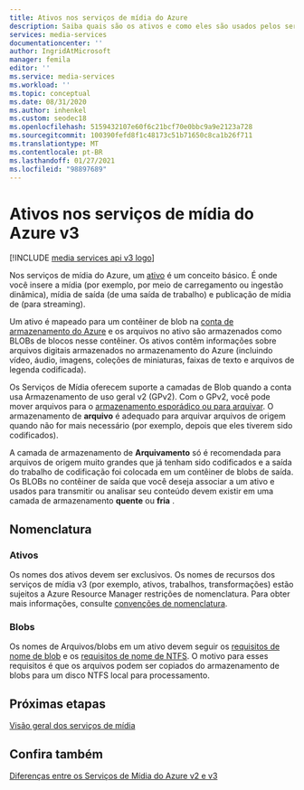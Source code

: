 ```yaml
---
title: Ativos nos serviços de mídia do Azure
description: Saiba quais são os ativos e como eles são usados pelos serviços de mídia do Azure.
services: media-services
documentationcenter: ''
author: IngridAtMicrosoft
manager: femila
editor: ''
ms.service: media-services
ms.workload: ''
ms.topic: conceptual
ms.date: 08/31/2020
ms.author: inhenkel
ms.custom: seodec18
ms.openlocfilehash: 5159432107e60f6c21bcf70e0bbc9a9e2123a728
ms.sourcegitcommit: 100390fefd8f1c48173c51b71650c8ca1b26f711
ms.translationtype: MT
ms.contentlocale: pt-BR
ms.lasthandoff: 01/27/2021
ms.locfileid: "98897689"
---
```

# <a name="assets-in-azure-media-services-v3"></a>Ativos nos serviços de mídia do Azure v3

[!INCLUDE [media services api v3 logo](./includes/v3-hr.md)]

Nos serviços de mídia do Azure, um [ativo](/rest/api/media/assets) é um conceito básico. É onde você insere a mídia (por exemplo, por meio de carregamento ou ingestão dinâmica), mídia de saída (de uma saída de trabalho) e publicação de mídia de (para streaming). 

Um ativo é mapeado para um contêiner de blob na [conta de armazenamento do Azure](storage-account-concept.md) e os arquivos no ativo são armazenados como BLOBs de blocos nesse contêiner. Os ativos contêm informações sobre arquivos digitais armazenados no armazenamento do Azure (incluindo vídeo, áudio, imagens, coleções de miniaturas, faixas de texto e arquivos de legenda codificada).

Os Serviços de Mídia oferecem suporte a camadas de Blob quando a conta usa Armazenamento de uso geral v2 (GPv2). Com o GPv2, você pode mover arquivos para o [armazenamento esporádico ou para arquivar](../../storage/blobs/storage-blob-storage-tiers.md). O armazenamento de **arquivo** é adequado para arquivar arquivos de origem quando não for mais necessário (por exemplo, depois que eles tiverem sido codificados).

A camada de armazenamento de **Arquivamento** só é recomendada para arquivos de origem muito grandes que já tenham sido codificados e a saída do trabalho de codificação foi colocada em um contêiner de blobs de saída. Os BLOBs no contêiner de saída que você deseja associar a um ativo e usados para transmitir ou analisar seu conteúdo devem existir em uma camada de armazenamento **quente** ou **fria** .

## <a name="naming"></a>Nomenclatura 

### <a name="assets"></a>Ativos

Os nomes dos ativos devem ser exclusivos. Os nomes de recursos dos serviços de mídia v3 (por exemplo, ativos, trabalhos, transformações) estão sujeitos a Azure Resource Manager restrições de nomenclatura. Para obter mais informações, consulte [convenções de nomenclatura](media-services-apis-overview.md#naming-conventions).

### <a name="blobs"></a>Blobs

Os nomes de Arquivos/blobs em um ativo devem seguir os [requisitos de nome de blob](/rest/api/storageservices/naming-and-referencing-containers--blobs--and-metadata) e os [requisitos de nome de NTFS](/windows/win32/fileio/naming-a-file). O motivo para esses requisitos é que os arquivos podem ser copiados do armazenamento de blobs para um disco NTFS local para processamento.

## <a name="next-steps"></a>Próximas etapas

[Visão geral dos serviços de mídia](media-services-overview.md)

## <a name="see-also"></a>Confira também

[Diferenças entre os Serviços de Mídia do Azure v2 e v3](migrate-v-2-v-3-migration-introduction.md)
